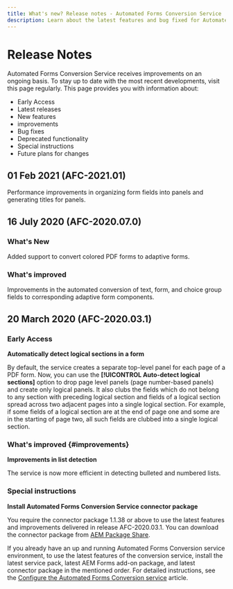 ```yaml
---
title: What's new? Release notes - Automated Forms Conversion Service
description: Learn about the latest features and bug fixed for Automated Forms Conversion Service 
---
```


# Release Notes

Automated Forms Conversion Service receives improvements on an ongoing basis. To stay up to date with the most recent developments, visit this page regularly. This page provides you with information about:

* Early Access
* Latest releases
* New features
* improvements
* Bug fixes
* Deprecated functionality
* Special instructions
* Future plans for changes


## 01 Feb 2021 (AFC-2021.01)

Performance improvements in organizing form fields into panels and generating titles for panels.

## 16 July 2020 (AFC-2020.07.0)

### What's New

Added support to convert colored PDF forms to adaptive forms.

### What's improved

Improvements in the automated conversion of text, form, and choice group fields to corresponding adaptive form components.  


## 20 March 2020 (AFC-2020.03.1)

### Early Access

**Automatically detect logical sections in a form**

By default, the service creates a separate top-level panel for each page of a PDF form. Now, you can use the **[!UICONTROL Auto-detect logical sections]** option to drop page level panels (page number-based panels) and create only logical panels. It also clubs the fields which do not belong to any section with preceding logical section and fields of a logical section spread across two adjacent pages into a single logical section. For example, if some fields of a logical section are at the end of page one and some are in the starting of page two, all such fields are clubbed into a single logical section. 

### What's improved {#improvements}

**Improvements in list detection**

The service is now more efficient in detecting bulleted and numbered lists. 

### Special instructions

**Install Automated Forms Conversion Service connector package**

You require the connector package 1.1.38 or above to use the latest features and improvements delivered in release AFC-2020.03.1. You can download the connector package from [AEM Package Share](https://www.adobeaemcloud.com/content/marketplace/marketplaceProxy.html?packagePath=/content/companies/public/adobe/packages/cq650/featurepack/AFCS-Connector-2020.03.1).

If you already have an up and running Automated Forms Conversion service environment, to use the latest features of the conversion service, install the latest service pack, latest AEM Forms add-on package, and latest connector package in the mentioned order. For detailed instructions, see the [Configure the Automated Forms Conversion service](configure-service.md) article.